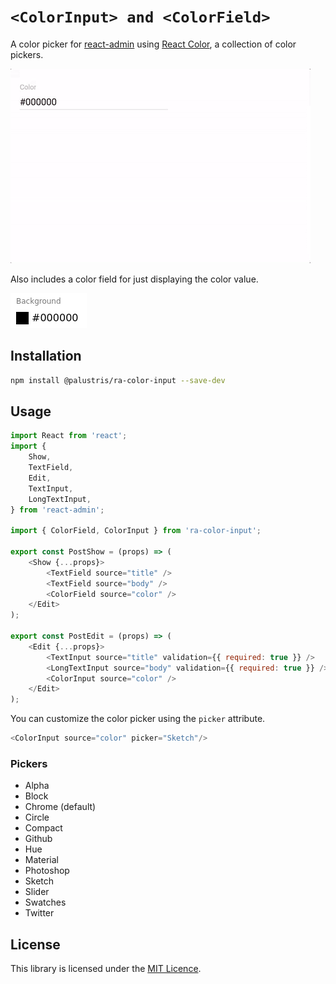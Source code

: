 # `<ColorInput> and <ColorField>`

A color picker for [react-admin](https://github.com/marmelab/react-admin) using [React Color](http://casesandberg.github.io/react-color/), a collection of color pickers.

![color-input.gif](color-input.gif)

Also includes a color field for just displaying the color value.

![color-field.png](color-field.png)

## Installation

```sh
npm install @palustris/ra-color-input --save-dev
```

## Usage

```js
import React from 'react';
import {
    Show,
    TextField,
    Edit,
    TextInput,
    LongTextInput,
} from 'react-admin';

import { ColorField, ColorInput } from 'ra-color-input';

export const PostShow = (props) => (
    <Show {...props}>
        <TextField source="title" />
        <TextField source="body" />
        <ColorField source="color" />
    </Edit>
);

export const PostEdit = (props) => (
    <Edit {...props}>
        <TextInput source="title" validation={{ required: true }} />
        <LongTextInput source="body" validation={{ required: true }} />
        <ColorInput source="color" />
    </Edit>
);
```

You can customize the color picker using the `picker` attribute.

```js
<ColorInput source="color" picker="Sketch"/>
```

### Pickers
- Alpha
- Block
- Chrome (default)
- Circle
- Compact
- Github
- Hue
- Material
- Photoshop
- Sketch
- Slider
- Swatches
- Twitter

## License

This library is licensed under the [MIT Licence](LICENSE).
